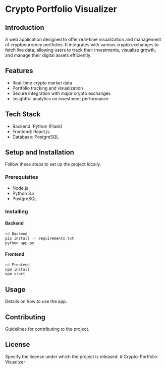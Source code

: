 
# Crypto Portfolio Visualizer

## Introduction
A web application designed to offer real-time visualization and management of cryptocurrency portfolios. It integrates with various crypto exchanges to fetch live data, allowing users to track their investments, visualize growth, and manage their digital assets efficiently.

## Features
- Real-time crypto market data
- Portfolio tracking and visualization
- Secure integration with major crypto exchanges
- Insightful analytics on investment performance

## Tech Stack
- Backend: Python (Flask)
- Frontend: React.js
- Database: PostgreSQL

## Setup and Installation
Follow these steps to set up the project locally.

### Prerequisites
- Node.js
- Python 3.x
- PostgreSQL

### Installing
#### Backend
```bash
cd Backend
pip install -r requirements.txt
python app.py
```

#### Frontend
```bash
cd Frontend
npm install
npm start
```

## Usage
Details on how to use the app.

## Contributing
Guidelines for contributing to the project.

## License
Specify the license under which the project is released.
#   C r y p t o - P o r t f o l i o - V i s u a l i z e r  
 